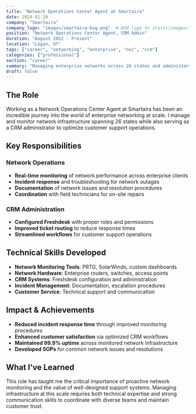 ```yaml
---
title: "Network Operations Center Agent at Smartaira"
date: 2024-01-20
company: "Smartaira"
company_logo: "images/smartaira-bug.png"  # Add logo to static/images/
position: "Network Operations Center Agent, CRM Admin"
duration: "August 2022 - Present"
location: "Logan, UT"
tags: ["career", "networking", "enterprise", "noc", "crm"]
categories: ["professional"]
section: "career"
summary: "Managing enterprise networks across 26 states and administering CRM systems for optimal customer support."
draft: false
---
```


## The Role

Working as a Network Operations Center Agent at Smartaira has been an incredible journey into the world of enterprise networking at scale. I manage and monitor network infrastructure spanning 26 states while also serving as a CRM administrator to optimize customer support operations.

## Key Responsibilities

### Network Operations
- **Real-time monitoring** of network performance across enterprise clients
- **Incident response** and troubleshooting for network outages
- **Documentation** of network issues and resolution procedures
- **Coordination** with field technicians for on-site repairs

### CRM Administration
- **Configured Freshdesk** with proper roles and permissions
- **Improved ticket routing** to reduce response times
- **Streamlined workflows** for customer support operations

## Technical Skills Developed

- **Network Monitoring Tools**: PRTG, SolarWinds, custom dashboards
- **Network Hardware**: Enterprise routers, switches, access points
- **CRM Systems**: Freshdesk configuration and administration
- **Incident Management**: Documentation, escalation procedures
- **Customer Service**: Technical support and communication

## Impact & Achievements

- **Reduced incident response time** through improved monitoring procedures
- **Enhanced customer satisfaction** via optimized CRM workflows
- **Maintained 99.9% uptime** across monitored network infrastructure
- **Developed SOPs** for common network issues and resolutions

## What I've Learned

This role has taught me the critical importance of proactive network monitoring and the value of well-designed support systems. Managing infrastructure at this scale requires both technical expertise and strong communication skills to coordinate with diverse teams and maintain customer trust.

